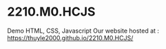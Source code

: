 # 2210.M0.HCJS

Demo HTML, CSS, Javascript 
Our website hosted at : https://thuyle2000.github.io/2210.M0.HCJS/ 